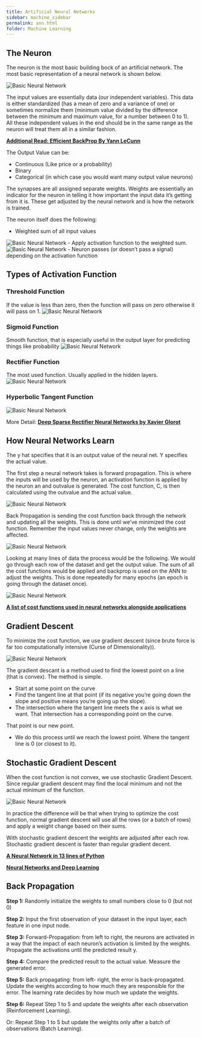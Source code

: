 ```yaml
---
title: Artificial Neural Networks
sidebar: machine_sidebar
permalink: ann.html
folder: Machine Learning
---
```


<script src="https://cdnjs.cloudflare.com/ajax/libs/mathjax/2.7.0/MathJax.js?config=TeX-AMS-MML_HTMLorMML" type="text/javascript"></script>

## The Neuron

The neuron is the most basic building bock of an artificial network. The most basic representation of a neural network is shown below.

<img src="\images\machine-learning\DeepLearning\ann1.png" alt="Basic Neural Network">

The input values are essentially data (our independent variables). This data is either standardized (has a mean of zero and a variance of one) or sometimes normalize them (minimum value divided by the difference between the minimum and maximum value, for a number between 0 to 1). All these independent values in the end should be in the same range as the neuron will treat them all in a similar fashion. 

[**Additional Read: Efficient BackProp By Yann LeCunn**](https://www.yann.lecun.com/exdb/publis/pdf/lecun-98b.pdf)


The Output Value can be:
-	Continuous (Like price or a probability)
-	Binary 
-	Categorical (in which case you would want many output value neurons)

The synapses are all assigned separate weights. Weights are essentially an indicator for the neuron in telling it how important the input data it’s getting from it is. These get adjusted by the neural network and is how the network is trained.

The neuron itself does the following:
-	Weighted sum of all input values
<img src="\images\machine-learning\DeepLearning\ann2.png" alt="Basic Neural Network">
-	Apply activation function to the weighted sum.
<img src="\images\machine-learning\DeepLearning\ann3.png" alt="Basic Neural Network">
-	Neuron passes (or doesn’t pass a signal) depending on the activation function


## Types of Activation Function

### Threshold Function
If the value is less than zero, then the function will pass on zero otherwise it will pass on 1. 
<img src="\images\machine-learning\DeepLearning\ann4.png" alt="Basic Neural Network">
### Sigmoid Function
Smooth function, that is especially useful in the output layer for predicting things like probability
<img src="\images\machine-learning\DeepLearning\ann5.png" alt="Basic Neural Network">
### Rectifier Function
The most used function. Usually applied in the hidden layers.
<img src="\images\machine-learning\DeepLearning\ann6.png" alt="Basic Neural Network">
### Hyperbolic Tangent Function 
<img src="\images\machine-learning\DeepLearning\ann7.png" alt="Basic Neural Network">

More Detail: [**Deep Sparse Rectifier Neural Networks by Xavier Glorot**](http://jmlr.org/proceedings/papers/v15/glorot11a.pdf) 

## How Neural Networks Learn

The y hat specifies that it is an output value of the neural net. Y specifies the actual value. 

The first step a neural network takes is forward propagation. This is where the inputs will be used by the neuron, an activation function is applied by the neuron an and outvalue is generated. The cost function, C, is then calculated using the outvalue and the actual value. 

<img src="\images\machine-learning\DeepLearning\ann9.png" alt="Basic Neural Network">

Back Propagation is sending the cost function back through the network and updating all the weights. This is done until we’ve minimized the cost function. Remember the input values never change, only the weights are affected. 

<img src="\images\machine-learning\DeepLearning\ann10.png" alt="Basic Neural Network">

Looking at many lines of data the process would be the following. We would go through each row of the dataset and get the output value. The sum of all the cost functions would be applied and backprop is used on the ANN to adjust the weights. This is done repeatedly for many epochs (an epoch is going through the dataset once). 

<img src="\images\machine-learning\DeepLearning\ann11.png" alt="Basic Neural Network">

[**A list of cost functions used in neural networks alongside applications**](http://stats.stackexchange.com/questions/154879/a-list-of-cost-functions-used-in-neural-networks-alongside-applications)

## Gradient Descent 
To minimize the cost function, we use gradient descent (since brute force is far too computationally intensive (Curse of Dimensionality)).

<img src="\images\machine-learning\DeepLearning\ann12.png" alt="Basic Neural Network">

The gradient descant is a method used to find the lowest point on a line (that is convex).  The method is simple. 
-	Start at some point on the curve
-	Find the tangent line at that point (if its negative you’re going down the slope and positive means you’re going up the slope). 
-	The intersection where the tangent line meets the x axis is what we want. That intersection has a corresponding point on the curve. 

That point is our new point.
-	We do this process until we reach the lowest point. Where the tangent line is 0 (or closest to it).

## Stochastic Gradient Descent
When the cost function is not convex, we use stochastic Gradient Descent. Since regular gradient descent may find the local minimum and not the actual minimum of the function. 

<img src="\images\machine-learning\DeepLearning\ann13.png" alt="Basic Neural Network">

In practice the difference will be that when trying to optimize the cost function, normal gradient descent will use all the rows (or a batch of rows) and apply a weight change based on their sums. 

With stochastic gradient descent the weights are adjusted after each row. Stochastic gradient descent is faster than regular gradient decent. 

[**A Neural Network in 13 lines of Python**](https://iamtrask.github.io/2015/07/27/python-network-part2/)

[**Neural Networks and Deep Learning**](https://neuralnetworksnaddeeplearning.com/chap2.html)

## Back Propagation

**Step 1:** Randomly initialize the weights to small numbers close to 0 (but not 0)

**Step 2:** Input the first observation of your dataset in the input layer, each feature in one input node.

**Step 3:** Forward-Propagation: from left to right, the neurons are activated in a way that the impact of each neuron’s activation is limited by the weights. Propagate the activations until the predicted result y. 

**Step 4:** Compare the predicted result to the actual value. Measure the generated error.

**Step 5:** Back propagating: from left- right, the error is back-propagated. Update the weights according to how much they are responsible for the error. The learning rate decides by how much we update the weights.

**Step 6:** Repeat Step 1 to 5 and update the weights after each observation (Reinforcement Learning). 

Or: Repeat Step 1 to 5 but update the weights only after a batch of observations (Batch Learning). 
